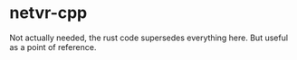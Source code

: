 # netvr-cpp

Not actually needed, the rust code supersedes everything here. But useful as
a point of reference.
